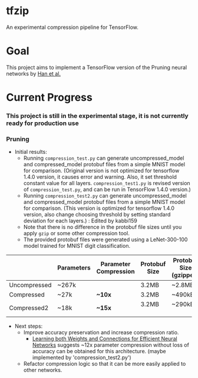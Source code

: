 # tfzip
An experimental compression pipeline for TensorFlow.

# Goal
This project aims to implement a TensorFlow version of the Pruning neural networks by [Han et al.](https://arxiv.org/abs/1506.02626)

# Current Progress
### This project is still in the experimental stage, it is not currently ready for production use
### Pruning
- Initial results:
  - Running `compression_test.py` can generate uncompressed_model and compressed_model protobuf files from a simple MNIST model for comparison. (Original version is not optimized for tensorflow 1.4.0 version, it causes error and warning. Also, it set threshold constant value for all layers. `compression_test1.py` is revised version of `compression_test.py`, and can be run in TensorFlow 1.4.0 version.)
  - Running `compression_test2.py` can generate uncompressed_model and compressed_model protobuf files from a simple MNIST model for comparison. (This version is optimized for tensorflow 1.4.0 version, also change choosing threshold by setting standard deviation for each layers.) : Edited by kabbi159
  - Note that there is no difference in the protobuf file sizes until you apply `gzip` or some other compression tool.
  - The provided protobuf files were generated using a LeNet-300-100 model trained for MNIST digit classification.
  
|              | Parameters | Parameter Compression | Protobuf Size | Protobuf Size (gzipped) | Protobuf Compression | Accuracy |
|--------------|------------|-----------------------|---------------|-------------------------|----------------------|----------|
| Uncompressed | ~267k      |                       | 3.2MB         | ~2.8MB                  |                      | 98.19%   |
| Compressed   | ~27k       | **~10x**              | 3.2MB         | ~490kB                  | **~6x**              | 97.31%   |
| Compressed2  | ~18k       | **~15x**              | 3.2MB         | ~290kB                  | **~10x**             | 97.38%   |
- Next steps:
  - Improve accuracy preservation and increase compression ratio.
    - [Learning both Weights and Connections for Efficient Neural Networks](http://arxiv.org/pdf/1506.02626v3.pdf) suggests ~12x parameter compression without loss of accuracy can be obtained for this architecture.  (maybe implemented by 'compression_test2.py')
  - Refactor compression logic so that it can be more easily applied to other networks.

